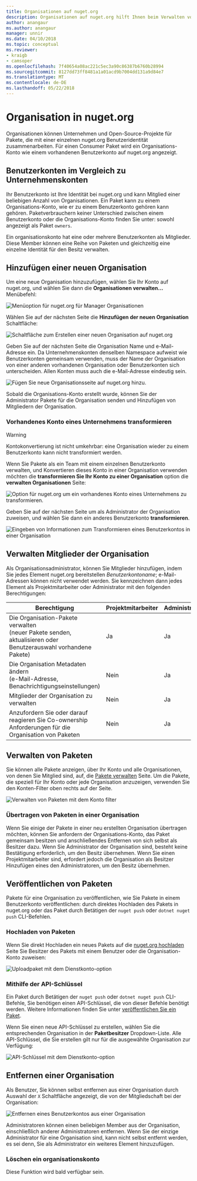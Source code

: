 ```yaml
---
title: Organisationen auf nuget.org
description: Organisationen auf nuget.org hilft Ihnen beim Verwalten von Paketen, die nach Gruppe oder in einer unternehmensumgebung-Team veröffentlicht.
author: anangaur
ms.author: anangaur
manager: unnir
ms.date: 04/10/2018
ms.topic: conceptual
ms.reviewer:
- kraigb
- camsoper
ms.openlocfilehash: 7f40654a08ac221c5ec3a90c86387b6760b28994
ms.sourcegitcommit: 8127dd73ff8481a1a01acd9b7004dd131a9d84e7
ms.translationtype: MT
ms.contentlocale: de-DE
ms.lasthandoff: 05/22/2018
---
```

# <a name="organization-on-nugetorg"></a>Organisation in nuget.org

Organisationen können Unternehmen und Open-Source-Projekte für Pakete, die mit einer einzelnen nuget.org Benutzeridentität zusammenarbeiten. Für einen Consumer Paket wird ein Organisations-Konto wie einem vorhandenen Benutzerkonto auf nuget.org angezeigt.

## <a name="user-accounts-vs-organization-accounts"></a>Benutzerkonten im Vergleich zu Unternehmenskonten

Ihr Benutzerkonto ist Ihre Identität bei nuget.org und kann Mitglied einer beliebigen Anzahl von Organisationen. Ein Paket kann zu einem Organisations-Konto, wie er zu einem Benutzerkonto gehören kann gehören. Paketverbrauchern keiner Unterschied zwischen einem Benutzerkonto oder die Organisations-Konto finden Sie unter: sowohl angezeigt als Paket `owners`.

Ein organisationskonto hat eine oder mehrere Benutzerkonten als Mitglieder. Diese Member können eine Reihe von Paketen und gleichzeitig eine einzelne Identität für den Besitz verwalten.

## <a name="adding-a-new-organization"></a>Hinzufügen einer neuen Organisation

Um eine neue Organisation hinzuzufügen, wählen Sie Ihr Konto auf nuget.org, und wählen Sie dann die **Organisationen verwalten...**  Menübefehl:

![Menüoption für nuget.org für Manager Organisationen](media/org-manage-option.png)

Wählen Sie auf der nächsten Seite die **Hinzufügen der neuen Organisation** Schaltfläche:

![Schaltfläche zum Erstellen einer neuen Organisation auf nuget.org](media/org-add-new-option.png)

Geben Sie auf der nächsten Seite die Organisation Name und e-Mail-Adresse ein. Da Unternehmenskonten denselben Namespace aufweist wie Benutzerkonten gemeinsam verwenden, muss der Name der Organisation von einer anderen vorhandenen Organisation oder Benutzerkonten sich unterscheiden. Allen Konten muss auch die e-Mail-Adresse eindeutig sein.

![Fügen Sie neue Organisationsseite auf nuget.org hinzu.](media/org-add-new-page.png)

Sobald die Organisations-Konto erstellt wurde, können Sie der Administrator Pakete für die Organisation senden und Hinzufügen von Mitgliedern der Organisation.

### <a name="transform-existing-account-to-an-organization"></a>Vorhandenes Konto eines Unternehmens transformieren

> [!Warning]
> Kontokonvertierung ist nicht umkehrbar: eine Organisation wieder zu einem Benutzerkonto kann nicht transformiert werden.

Wenn Sie Pakete als ein Team mit einem einzelnen Benutzerkonto verwalten, und Konvertieren dieses Konto in einer Organisation verwenden möchten die **transformieren Sie Ihr Konto zu einer Organisation** option die **verwalten Organisationen** Seite:

![Option für nuget.org um ein vorhandenes Konto eines Unternehmens zu transformieren.](media/org-transform-option.png)

Geben Sie auf der nächsten Seite um als Administrator der Organisation zuweisen, und wählen Sie dann ein anderes Benutzerkonto **transformieren**.

![Eingeben von Informationen zum Transformieren eines Benutzerkontos in einer Organisation](media/org-transform-page.png)

## <a name="managing-organization-members"></a>Verwalten Mitglieder der Organisation

Als Organisationsadministrator, können Sie Mitglieder hinzufügen, indem Sie jedes Element nuget.org bereitstellen *Benutzerkontoname*; e-Mail-Adressen können nicht verwendet werden. Sie kennzeichnen dann jedes Element als Projektmitarbeiter oder Administrator mit den folgenden Berechtigungen:

| Berechtigung | Projektmitarbeiter | Administrator |
| --- | --- | --- |
| Die Organisation-Pakete verwalten<br/>(neuer Pakete senden, aktualisieren oder Benutzerauswahl vorhandene Pakete) | Ja | Ja |
| Die Organisation Metadaten ändern<br/>(e-Mail-Adresse, Benachrichtigungseinstellungen) | Nein | Ja |
| Mitglieder der Organisation zu verwalten | Nein | Ja |
| Anzufordern Sie oder darauf reagieren Sie Co-ownership Anforderungen für die Organisation von Paketen | Nein | Ja |

## <a name="managing-packages"></a>Verwalten von Paketen

Sie können alle Pakete anzeigen, über Ihr Konto und alle Organisationen, von denen Sie Mitglied sind, auf, die [Pakete verwalten](https://www.nuget.org/account/Packages) Seite. Um die Pakete, die speziell für Ihr Konto oder jede Organisation anzuzeigen, verwenden Sie den Konten-Filter oben rechts auf der Seite.

![Verwalten von Paketen mit dem Konto filter](media/org-manage-packages-option.png)

### <a name="transferring-packages-to-an-organization"></a>Übertragen von Paketen in einer Organisation
Wenn Sie einige der Pakete in einer neu erstellten Organisation übertragen möchten, können Sie anfordern der Organisations-Konto, das Paket gemeinsam besitzen und anschließendes Entfernen von sich selbst als Besitzer dazu. Wenn Sie Administrator der Organisation sind, besteht keine Bestätigung erforderlich, um den Besitz übernehmen. Wenn Sie einen Projektmitarbeiter sind, erfordert jedoch die Organisation als Besitzer Hinzufügen eines den Administratoren, um den Besitz übernehmen.

## <a name="publishing-packages"></a>Veröffentlichen von Paketen

Pakete für eine Organisation zu veröffentlichen, wie Sie Pakete in einem Benutzerkonto veröffentlichen: durch direktes Hochladen des Pakets in nuget.org oder das Paket durch Betätigen der `nuget push` oder `dotnet nuget push` CLI-Befehlen.

### <a name="uploading-packages"></a>Hochladen von Paketen

Wenn Sie direkt Hochladen ein neues Pakets auf die [nuget.org hochladen](https://www.nuget.org/packages/manage/upload) Seite Sie Besitzer des Pakets mit einem Benutzer oder die Organisation-Konto zuweisen:

![Uploadpaket mit dem Dienstkonto-option](media/org-upload-option.png)

### <a name="using-api-keys"></a>Mithilfe der API-Schlüssel

Ein Paket durch Betätigen der `nuget push` oder `dotnet nuget push` CLI-Befehle, Sie benötigen einen API-Schlüssel, die von dieser Befehle benötigt werden. Weitere Informationen finden Sie unter [veröffentlichen Sie ein Paket](../quickstart/create-and-publish-a-package-using-visual-studio.md#publish-the-package).

Wenn Sie einen neue API-Schlüssel zu erstellen, wählen Sie die entsprechenden Organisation in der **Paketbesitzer** Dropdown-Liste. Alle API-Schlüssel, die Sie erstellen gilt nur für die ausgewählte Organisation zur Verfügung:

![API-Schlüssel mit dem Dienstkonto-option](media/org-apikey-option.png)

## <a name="removing-an-organization"></a>Entfernen einer Organisation

Als Benutzer, Sie können selbst entfernen aus einer Organisation durch Auswahl der `X` Schaltfläche angezeigt, die von der Mitgliedschaft bei der Organisation:

![Entfernen eines Benutzerkontos aus einer Organisation](media/org-remove-self-option.png)

Administratoren können einen beliebigen Member aus der Organisation, einschließlich anderer Administratoren entfernen. Wenn Sie der einzige Administrator für eine Organisation sind, kann nicht selbst entfernt werden, es sei denn, Sie als Administrator ein weiteres Element hinzuzufügen.

### <a name="deleting-an-organization-account"></a>Löschen ein organisationskonto

Diese Funktion wird bald verfügbar sein.
